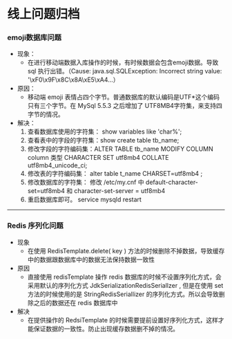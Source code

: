 # 线上问题归档

### emoji数据库问题

* 现象：
  * 在进行移动端数据入库操作的时候，有时候数据会包含emoji数据。导致 sql 执行出错。（Cause: java.sql.SQLException: Incorrect string value: '\xF0\x9F\x8C\x8A\xE5\xA4…）
* 原因：
  * 移动端 emoji 表情占四个字节。普通数据库的默认编码是UTF*这个编码只有三个字节。在 MySql 5.5.3 之后增加了 UTF8MB4字符集，来支持四字节的情况。
* 解决：
  1. 查看数据库使用的字符集： show variables like 'char%';
  2. 查看表中的字段的字符集：show create table tb_name;
  3. 修改字段的字符编码集：ALTER TABLE tb_name MODIFY COLUMN column 类型 CHARACTER SET utf8mb4 COLLATE utf8mb4_unicode_ci;
  4. 修改表的字符编码集： alter table t_name CHARSET=utf8mb4 ; 
  5. 修改数据库的字符集： 修改 /etc/my.cnf 中 default-character-set=utf8mb4 和 character-set-server = utf8mb4
  6. 重启数据库即可。 service mysqld restart 

-----------------

### Redis 序列化问题

* 现象
  * 在使用 RedisTemplate.delete( key ) 方法的时候删除不掉数据，导致缓存中的数据跟数据库中的数据无法保持数据一致性
* 原因
  * 直接使用 redisTemplate 操作 redis 数据库的时候不设置序列化方式，会采用默认的序列化方式 JdkSerializationRedisSeriallzer , 但是在使用 set 方法的时候使用的是 StringRedisSeriallizer 的序列化方式。所以会导致删除之后的数据还在 redis 数据库中
* 解决
  * 在提供操作的 RedsiTemplate 的时候需要提前设置好序列化方式，这样才能保证数据的一致性。防止出现缓存数据删不掉的情况。